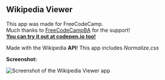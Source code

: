 **Wikipedia Viewer**
----------------
This app was made for FreeCodeCamp.  
Much thanks to [FreeCodeCampBA](https://freecodecampba.org/) for the support!  
[**You can try it out at codepen.io too!**](http://codepen.io/erosilk/full/GrwyvN/) 


Made with the Wikipedia **API**!
This app includes *Normalize.css*

**Screenshot:**

![Screenshot of the Wikipedia Viewer app](http://i.imgur.com/BORwoUZ.jpg)
